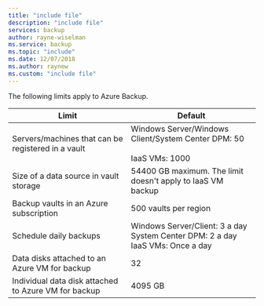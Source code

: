 ```yaml
---
title: "include file"
description: "include file"
services: backup
author: rayne-wiselman
ms.service: backup
ms.topic: "include"
ms.date: 12/07/2018
ms.author: raynew
ms.custom: "include file"
--- 
```



The following limits apply to Azure Backup.

| **Limit** | **Default** |
| --- | --- |
| Servers/machines that can be registered in a vault | Windows Server/Windows Client/System Center DPM: 50 <br/><br/> IaaS VMs: 1000  |
| Size of a data source in vault storage |54400 GB maximum. The limit doesn't apply to IaaS VM backup |
| Backup vaults in an Azure subscription |500 vaults per region |
| Schedule daily backups |Windows Server/Client: 3 a day<br/> System Center DPM: 2 a day <br/> IaaS VMs: Once a day  |
| Data disks attached to an Azure VM for backup | 32 |
| Individual data disk attached to Azure VM for backup| 4095 GB|



